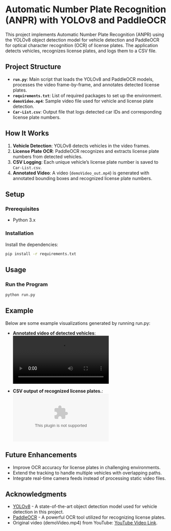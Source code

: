 # Automatic Number Plate Recognition (ANPR) with YOLOv8 and PaddleOCR

This project implements Automatic Number Plate Recognition (ANPR) using the YOLOv8 object detection model for vehicle detection and PaddleOCR for optical character recognition (OCR) of license plates. The application detects vehicles, recognizes license plates, and logs them to a CSV file.

## Project Structure

- **`run.py`**: Main script that loads the YOLOv8 and PaddleOCR models, processes the video frame-by-frame, and annotates detected license plates.
- **`requirements.txt`**: List of required packages to set up the environment.
- **`demoVideo.mp4`**: Sample video file used for vehicle and license plate detection.
- **`Car-List.csv`**: Output file that logs detected car IDs and corresponding license plate numbers.

## How It Works

1. **Vehicle Detection**: YOLOv8 detects vehicles in the video frames.
2. **License Plate OCR**: PaddleOCR recognizes and extracts license plate numbers from detected vehicles.
3. **CSV Logging**: Each unique vehicle’s license plate number is saved to `Car-List.csv`.
4. **Annotated Video**: A video (`demoVideo_out.mp4`) is generated with annotated bounding boxes and recognized license plate numbers.

## Setup

### Prerequisites
- Python 3.x

### Installation
Install the dependencies:

```bash
pip install -r requirements.txt
```

## Usage

### Run the Program

```bash
python run.py
```

## Example

Below are some example visualizations generated by running run.py:

- **Annotated video of detected vehicles**:
![Annotated video](demoVideo_out.mp4)

- **CSV output of recognized license plates.**:
![CSV output](Car-List.csv)

## Future Enhancements

- Improve OCR accuracy for license plates in challenging environments.
- Extend the tracking to handle multiple vehicles with overlapping paths.
- Integrate real-time camera feeds instead of processing static video files.

## Acknowledgments

- [YOLOv8](https://github.com/ultralytics) - A state-of-the-art object detection model used for vehicle detection in this project.
- [PaddleOCR](https://github.com/PaddlePaddle/PaddleOCR) - A powerful OCR tool utilized for recognizing license plates.
- Original video (demoVideo.mp4) from YouTube: [YouTube Video Link](https://www.youtube.com/watch?v=3DLwGZv4tpQ&ab_channel=RICOMTECK-Vehicle%26PedestrianAccessControl).
